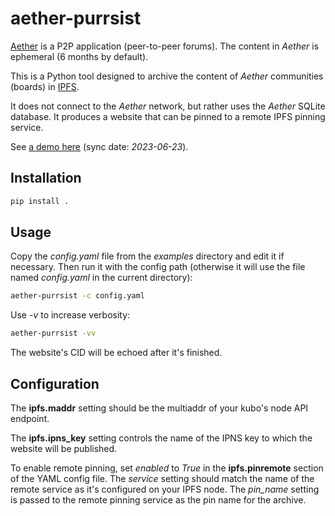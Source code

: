 aether-purrsist
===============

[Aether](https://getaether.net/) is a P2P application (peer-to-peer forums).
The content in *Aether* is ephemeral (6 months by default).

This is a Python tool designed to archive the content of *Aether*
communities (boards) in [IPFS](https://ipfs.tech).

It does not connect to the *Aether* network, but rather uses the
*Aether* SQLite database.
It produces a website that can be pinned to a remote IPFS pinning service.

See [a demo here](https://bafybeih76bk5mu35jwqf7wsbum56hc5pxolapfpvboeiab3x43kcpc426i.ipfs.dweb.link/) (sync date: *2023-06-23*).

Installation
------------

```sh
pip install .
```

Usage
-----

Copy the *config.yaml* file from the *examples* directory and
edit it if necessary. Then run it with the config path (otherwise
it will use the file named *config.yaml* in the current directory):

```sh
aether-purrsist -c config.yaml
```

Use *-v* to increase verbosity:

```sh
aether-purrsist -vv
```

The website's CID will be echoed after it's finished.

Configuration
-------------

The **ipfs.maddr** setting should be the multiaddr of your kubo's node
API endpoint.

The **ipfs.ipns_key** setting controls the name of the IPNS key
to which the website will be published.

To enable remote pinning, set *enabled* to *True* in the **ipfs.pinremote**
section of the YAML config file. The *service* setting should match the name
of the remote service as it's configured on your IPFS node. The *pin_name*
setting is passed to the remote pinning service as the pin name for the
archive.
